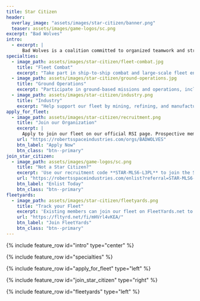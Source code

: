 ```yaml
---
title: Star Citizen
header:
  overlay_image: "assets/images/star-citizen/banner.png"
  teaser: assets/images/game-logos/sc.png
excerpt: "Bad Wolves"
intro: 
  - excerpt: |
      Bad Wolves is a coalition committed to organized teamwork and strategic alliances. We aim to provide an environment that allows players to experience the full spectrum of Star Citizen gameplay. Our members are encouraged to participate in a variety of roles and activities, from exploration and industry to combat and logistics.
specialties:
  - image_path: assets/images/star-citizen/fleet-combat.jpg
    title: "Fleet Combat"
    excerpt: "Take part in ship-to-ship combat and large-scale fleet engagements."
  - image_path: assets/images/star-citizen/ground-operations.jpg
    title: "Ground Operations"
    excerpt: "Participate in ground-based missions and operations, including FPS combat and vehicle support."
  - image_path: assets/images/star-citizen/industry.png
    title: "Industry"
    excerpt: "Help support our fleet by mining, refining, and manufacturing resources."
apply_for_fleet:
  - image_path: assets/images/star-citizen/recruitment.png
    title: "Join our Organization"
    excerpt: |
      Apply to join our fleet on our official RSI page. Prospective members must join our Discord server and complete a brief interview with a member of our leadership team. Existing Bad Wolves must join here to be granted fleet clearance.
    url: "https://robertsspaceindustries.com/orgs/BADWOLVES"
    btn_label: "Apply Now"
    btn_class: "btn--primary"
join_star_citizen:
  - image_path: assets/images/game-logos/sc.png
    title: "Not a Star Citizen?"
    excerpt: 'Use our recruitment code **STAR-MLS6-L3PL** to join the Star Citizen universe and start with an extra 5,000 UEC!'
    url: "https://robertsspaceindustries.com/enlist?referral=STAR-MLS6-L3PL"
    btn_label: "Enlist Today"
    btn_class: "btn--primary"
fleetyards:
  - image_path: assets/images/star-citizen/fleetyards.png
    title: "Track your Fleet"
    excerpt: 'Existing members can join our fleet on FleetYards.net to help us track our fleet and organize operations.'
    url: "https://fltyrd.net/fi/mHVrl4vKEA/"
    btn_label: "Join FleetYards"
    btn_class: "btn--primary"
---
```


{% include feature_row id="intro" type="center" %}

{% include feature_row id="specialties" %}

{% include feature_row id="apply_for_fleet" type="left" %}

{% include feature_row id="join_star_citizen" type="right" %}

{% include feature_row id="fleetyards" type="left" %}
